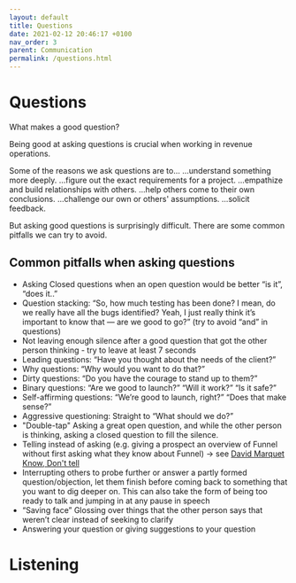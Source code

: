 ```yaml
---
layout: default
title: Questions
date: 2021-02-12 20:46:17 +0100
nav_order: 3
parent: Communication
permalink: /questions.html
---
```


# Questions

What makes a good question?

Being good at asking questions is crucial when working in revenue operations.

Some of the reasons we ask questions are to...
...understand something more deeply.
...figure out the exact requirements for a project.
...empathize and build relationships with others.
...help others come to their own conclusions.
...challenge our own or others' assumptions.
...solicit feedback.

But asking good questions is surprisingly difficult.
There are some common pitfalls we can try to avoid.

## Common pitfalls when asking questions

- Asking Closed questions when an open question would be better “is it”, “does it..”
- Question stacking: “So, how much testing has been done? I mean, do we really have all the bugs identified? Yeah, I just really think it’s important to know that — are we good to go?” (try to avoid “and” in questions)
- Not leaving enough silence after a good question that got the other person thinking - try to leave at least 7 seconds
- Leading questions: “Have you thought about the needs of the client?”
- Why questions: “Why would you want to do that?”
- Dirty questions: “Do you have the courage to stand up to them?”
- Binary questions: “Are we good to launch?” “Will it work?” “Is it safe?”
- Self-affirming questions: “We’re good to launch, right?” “Does that make sense?”
- Aggressive questioning: Straight to “What should we do?”
- "Double-tap" Asking a great open question, and while the other person is thinking, asking a closed question to fill the silence.
- Telling instead of asking (e.g. giving a prospect an overview of Funnel without first asking what they know about Funnel) -> see [David Marquet Know, Don't tell](https://www.youtube.com/watch?v=op4E6Zp-K8o)
- Interrupting others to probe further or answer a partly formed question/objection, let them finish before coming back to something that you want to dig deeper on. This can also take the form of being too ready to talk and jumping in at any pause in speech
- “Saving face” Glossing over things that the other person says that weren’t clear instead of seeking to clarify
- Answering your question or giving suggestions to your question

# Listening
